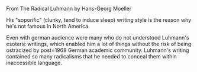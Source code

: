From The Radical Luhmann by Hans-Georg Moeller

His "soporific" (clunky, tend to induce sleep) writing style is the reason why he's not famous in North America.

Even with german audience were many who do not understood Luhmann's esoteric
writings, which enabled him a lot of things without the risk of being
ostracized by post=1968 German academic community. Luhmann's writing contained
so many radicalisms that he needed to conceal them within inaccessible
language.
